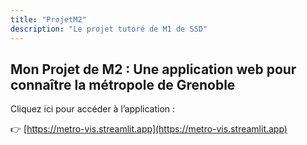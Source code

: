```yaml
---
title: "ProjetM2"
description: "Le projet tutoré de M1 de SSD"
---
```



## Mon Projet de M2 : Une application web pour connaître la métropole de Grenoble

Cliquez ici pour accéder à l’application :

👉 [https://metro-vis.streamlit.app](https://metro-vis.streamlit.app)
